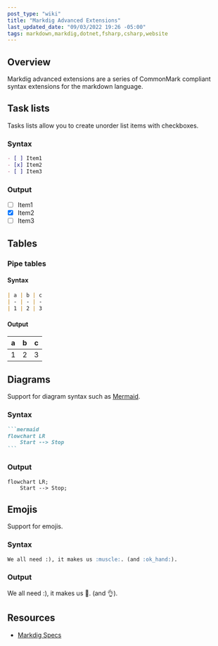 ```yaml
---
post_type: "wiki" 
title: "Markdig Advanced Extensions"
last_updated_date: "09/03/2022 19:26 -05:00"
tags: markdown,markdig,dotnet,fsharp,csharp,website
---
```


## Overview

Markdig advanced extensions are a series of CommonMark compliant syntax extensions for the markdown language. 

## Task lists

Tasks lists allow you to create unorder list items with checkboxes.

### Syntax

```markdown
- [ ] Item1
- [x] Item2
- [ ] Item3
```

### Output

- [ ] Item1
- [x] Item2
- [ ] Item3

## Tables

### Pipe tables

#### Syntax

```markdown
| a | b | c
| - | - | - 
| 1 | 2 | 3
```

#### Output

| a | b | c
| - | - | - 
| 1 | 2 | 3

## Diagrams

Support for diagram syntax such as [Mermaid](https://mermaid-js.github.io/mermaid/).

### Syntax

````markdown
```mermaid
flowchart LR
    Start --> Stop
```
````

### Output

```mermaid
flowchart LR;
    Start --> Stop;
```

## Emojis

Support for emojis.

### Syntax

```markdown
We all need :), it makes us :muscle:. (and :ok_hand:).
```

### Output

We all need :), it makes us :muscle:. (and :ok_hand:).

## Resources

- [Markdig Specs](https://github.com/xoofx/markdig/tree/master/src/Markdig.Tests/Specs)